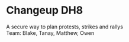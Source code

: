# Changeup DH8
A secure way to plan protests, strikes and rallys
<br>Team: Blake, Tanay, Matthew, Owen
